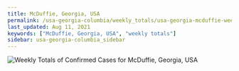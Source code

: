 ```yaml
---
title: McDuffie, Georgia, USA
permalink: /usa-georgia-columbia/weekly_totals/usa-georgia-mcduffie-weekly_totals.html
last_updated: Aug 11, 2021
keywords: ["McDuffie, Georgia, USA", "weekly totals"]
sidebar: usa-georgia-columbia_sidebar
---
```


![Weekly Totals of Confirmed Cases for McDuffie, Georgia, USA](/covid_tracker/images/graphs/usa-georgia-mcduffie-weekly_totals_graph.png)
